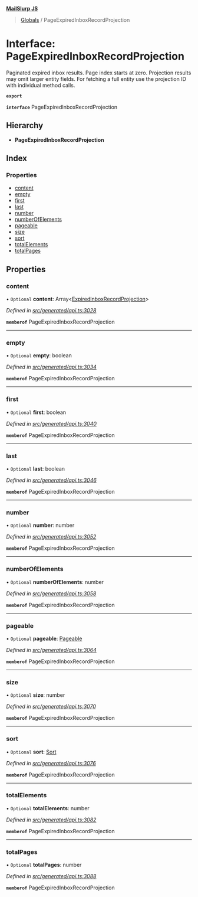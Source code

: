 **[MailSlurp JS](../README.md)**

> [Globals](../README.md) / PageExpiredInboxRecordProjection

# Interface: PageExpiredInboxRecordProjection

Paginated expired inbox results. Page index starts at zero. Projection results may omit larger entity fields. For fetching a full entity use the projection ID with individual method calls.

**`export`** 

**`interface`** PageExpiredInboxRecordProjection

## Hierarchy

* **PageExpiredInboxRecordProjection**

## Index

### Properties

* [content](pageexpiredinboxrecordprojection.md#content)
* [empty](pageexpiredinboxrecordprojection.md#empty)
* [first](pageexpiredinboxrecordprojection.md#first)
* [last](pageexpiredinboxrecordprojection.md#last)
* [number](pageexpiredinboxrecordprojection.md#number)
* [numberOfElements](pageexpiredinboxrecordprojection.md#numberofelements)
* [pageable](pageexpiredinboxrecordprojection.md#pageable)
* [size](pageexpiredinboxrecordprojection.md#size)
* [sort](pageexpiredinboxrecordprojection.md#sort)
* [totalElements](pageexpiredinboxrecordprojection.md#totalelements)
* [totalPages](pageexpiredinboxrecordprojection.md#totalpages)

## Properties

### content

• `Optional` **content**: Array\<[ExpiredInboxRecordProjection](expiredinboxrecordprojection.md)>

*Defined in [src/generated/api.ts:3028](https://github.com/mailslurp/mailslurp-client/blob/6b679b8/src/generated/api.ts#L3028)*

**`memberof`** PageExpiredInboxRecordProjection

___

### empty

• `Optional` **empty**: boolean

*Defined in [src/generated/api.ts:3034](https://github.com/mailslurp/mailslurp-client/blob/6b679b8/src/generated/api.ts#L3034)*

**`memberof`** PageExpiredInboxRecordProjection

___

### first

• `Optional` **first**: boolean

*Defined in [src/generated/api.ts:3040](https://github.com/mailslurp/mailslurp-client/blob/6b679b8/src/generated/api.ts#L3040)*

**`memberof`** PageExpiredInboxRecordProjection

___

### last

• `Optional` **last**: boolean

*Defined in [src/generated/api.ts:3046](https://github.com/mailslurp/mailslurp-client/blob/6b679b8/src/generated/api.ts#L3046)*

**`memberof`** PageExpiredInboxRecordProjection

___

### number

• `Optional` **number**: number

*Defined in [src/generated/api.ts:3052](https://github.com/mailslurp/mailslurp-client/blob/6b679b8/src/generated/api.ts#L3052)*

**`memberof`** PageExpiredInboxRecordProjection

___

### numberOfElements

• `Optional` **numberOfElements**: number

*Defined in [src/generated/api.ts:3058](https://github.com/mailslurp/mailslurp-client/blob/6b679b8/src/generated/api.ts#L3058)*

**`memberof`** PageExpiredInboxRecordProjection

___

### pageable

• `Optional` **pageable**: [Pageable](pageable.md)

*Defined in [src/generated/api.ts:3064](https://github.com/mailslurp/mailslurp-client/blob/6b679b8/src/generated/api.ts#L3064)*

**`memberof`** PageExpiredInboxRecordProjection

___

### size

• `Optional` **size**: number

*Defined in [src/generated/api.ts:3070](https://github.com/mailslurp/mailslurp-client/blob/6b679b8/src/generated/api.ts#L3070)*

**`memberof`** PageExpiredInboxRecordProjection

___

### sort

• `Optional` **sort**: [Sort](sort.md)

*Defined in [src/generated/api.ts:3076](https://github.com/mailslurp/mailslurp-client/blob/6b679b8/src/generated/api.ts#L3076)*

**`memberof`** PageExpiredInboxRecordProjection

___

### totalElements

• `Optional` **totalElements**: number

*Defined in [src/generated/api.ts:3082](https://github.com/mailslurp/mailslurp-client/blob/6b679b8/src/generated/api.ts#L3082)*

**`memberof`** PageExpiredInboxRecordProjection

___

### totalPages

• `Optional` **totalPages**: number

*Defined in [src/generated/api.ts:3088](https://github.com/mailslurp/mailslurp-client/blob/6b679b8/src/generated/api.ts#L3088)*

**`memberof`** PageExpiredInboxRecordProjection
